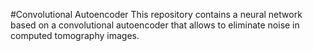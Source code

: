 
#Convolutional Autoencoder
This repository contains a neural network based on a convolutional autoencoder that allows to eliminate noise in computed tomography images.

